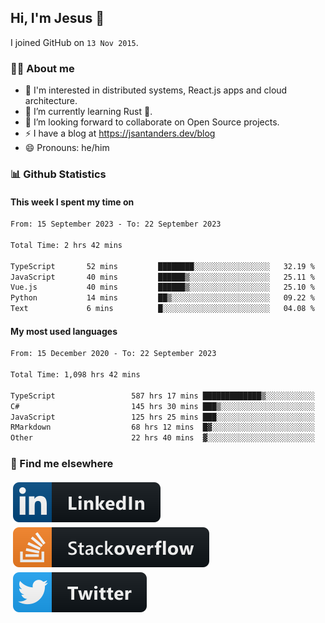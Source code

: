 ## Hi, I'm Jesus 👋

I joined GitHub on `13 Nov 2015`.

<!-- Talking about you -->

### 👨‍💻 About me

- 👦 I'm interested in distributed systems, React.js apps and cloud architecture.
- 🌱 I’m currently learning Rust 🦀.
- 👯 I’m looking forward to collaborate on Open Source projects.
- ⚡️ I have a blog at <https://jsantanders.dev/blog>
- 😄 Pronouns: he/him

### 📊 Github Statistics

#### This week I spent my time on

<!--START_SECTION:weekly-->

```txt
From: 15 September 2023 - To: 22 September 2023

Total Time: 2 hrs 42 mins

TypeScript       52 mins         ████████░░░░░░░░░░░░░░░░░   32.19 %
JavaScript       40 mins         ██████▒░░░░░░░░░░░░░░░░░░   25.11 %
Vue.js           40 mins         ██████▒░░░░░░░░░░░░░░░░░░   25.10 %
Python           14 mins         ██▒░░░░░░░░░░░░░░░░░░░░░░   09.22 %
Text             6 mins          █░░░░░░░░░░░░░░░░░░░░░░░░   04.08 %
```

<!--END_SECTION:weekly-->

#### My most used languages

<!--START_SECTION:alltime-->

```txt
From: 15 December 2020 - To: 22 September 2023

Total Time: 1,098 hrs 42 mins

TypeScript                 587 hrs 17 mins █████████████▒░░░░░░░░░░░   53.45 %
C#                         145 hrs 30 mins ███▒░░░░░░░░░░░░░░░░░░░░░   13.24 %
JavaScript                 125 hrs 25 mins ███░░░░░░░░░░░░░░░░░░░░░░   11.41 %
RMarkdown                  68 hrs 12 mins  █▓░░░░░░░░░░░░░░░░░░░░░░░   06.21 %
Other                      22 hrs 40 mins  ▓░░░░░░░░░░░░░░░░░░░░░░░░   02.06 %
```

<!--END_SECTION:alltime-->

### 📢 Find me elsewhere

<p>
  <a target="_blank" href="https://linkedin.com/in/jsantanders">
    <img src="https://github.com/jsantanders/jsantanders/blob/master/img/linkedin.svg" alt="LinkedIn" style="vertical-align:top; margin:4px">
  </a>
  
  <a target="_blank" href="https://stackoverflow.com/users/7318331/jesus-santander">
    <img src="https://github.com/jsantanders/jsantanders/blob/master/img/stackoverflow.svg" alt="StackOverflow" style="vertical-align:top; margin:4px">
  </a>
  
  <a target="_blank" href="http://twitter.com/jsantanders">
    <img src="https://github.com/jsantanders/jsantanders/blob/master/img/twitter.svg" alt="Twitter" style="vertical-align:top; margin:4px">
  </a>
</p>
